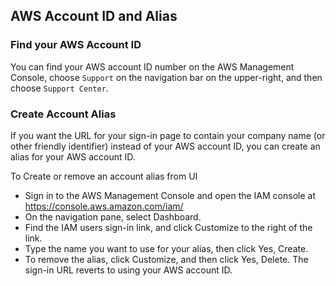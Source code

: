 ## AWS Account ID and Alias

### Find your AWS Account ID
You can find your AWS account ID number on the AWS Management Console, choose `Support` on the navigation bar on the upper-right, and then choose `Support Center`.

### Create Account Alias
If you want the URL for your sign-in page to contain your company name (or other friendly identifier) instead of your AWS account ID, you can create an alias for your AWS account ID. 

To Create or remove an account alias from UI
* Sign in to the AWS Management Console and open the IAM console at https://console.aws.amazon.com/iam/
* On the navigation pane, select Dashboard.
* Find the IAM users sign-in link, and click Customize to the right of the link.
* Type the name you want to use for your alias, then click Yes, Create.
* To remove the alias, click Customize, and then click Yes, Delete. The sign-in URL reverts to using your AWS account ID.